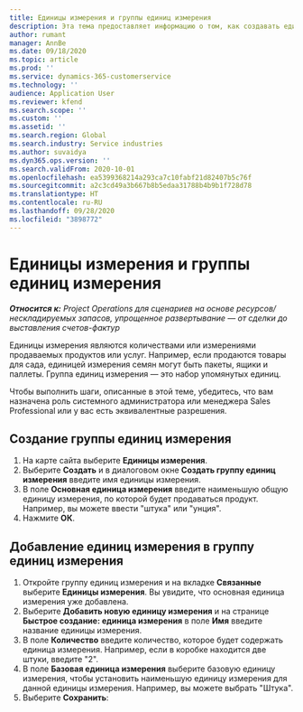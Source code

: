 ```yaml
---
title: Единицы измерения и группы единиц измерения
description: Эта тема предоставляет информацию о том, как создавать единицы измерения и группы единиц измерения в Dynamics 365 Project Operations.
author: rumant
manager: AnnBe
ms.date: 09/18/2020
ms.topic: article
ms.prod: ''
ms.service: dynamics-365-customerservice
ms.technology: ''
audience: Application User
ms.reviewer: kfend
ms.search.scope: ''
ms.custom: ''
ms.assetid: ''
ms.search.region: Global
ms.search.industry: Service industries
ms.author: suvaidya
ms.dyn365.ops.version: ''
ms.search.validFrom: 2020-10-01
ms.openlocfilehash: ea5399368214a293ca7c10fabf21d82407b5c76f
ms.sourcegitcommit: a2c3cd49a3b667b8b5edaa31788b4b9b1f728d78
ms.translationtype: HT
ms.contentlocale: ru-RU
ms.lasthandoff: 09/28/2020
ms.locfileid: "3898772"
---
```

# <a name="units-and-unit-groups"></a>Единицы измерения и группы единиц измерения

_**Относится к:** Project Operations для сценариев на основе ресурсов/нескладируемых запасов, упрощенное развертывание — от сделки до выставления счетов-фактур_

Единицы измерения являются количествами или измерениями продаваемых продуктов или услуг. Например, если продаются товары для сада, единицей измерения семян могут быть пакеты, ящики и паллеты. Группа единиц измерения — это набор упомянутых единиц.

Чтобы выполнить шаги, описанные в этой теме, убедитесь, что вам назначена роль системного администратора или менеджера Sales Professional или у вас есть эквивалентные разрешения.

## <a name="create-a-unit-group"></a>Создание группы единиц измерения

1. На карте сайта выберите **Единицы измерения**.
2. Выберите **Создать** и в диалоговом окне **Создать группу единиц измерения** введите имя единицы измерения.
3. В поле **Основная единица измерения** введите наименьшую общую единицу измерения, по которой будет продаваться продукт. Например, вы можете ввести "штука" или "унция".
4. Нажмите **ОК**.

## <a name="add-units-to-a-unit-group"></a>Добавление единиц измерения в группу единиц измерения

1. Откройте группу единиц измерения и на вкладке **Связанные** выберите **Единицы измерения**. Вы увидите, что основная единица измерения уже добавлена.
2. Выберите **Добавить новую единицу измерения** и на странице **Быстрое создание: единица измерения** в поле **Имя** введите название единицы измерения.
3. В поле **Количество** введите количество, которое будет содержать единица измерения. Например, если в коробке находится две штуки, введите "2". 
4. В поле **Базовая единица измерения** выберите базовую единицу измерения, чтобы установить наименьшую единицу измерения для данной единицы измерения. Например, вы можете выбрать "Штука".
5. Выберите **Сохранить**:

